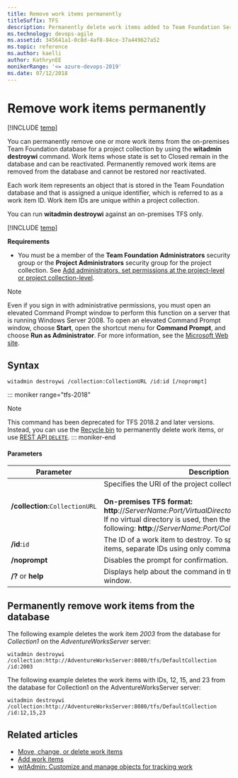 ```yaml
---
title: Remove work items permanently
titleSuffix: TFS  
description: Permanently delete work items added to Team Foundation Server
ms.technology: devops-agile
ms.assetid: 345641a1-0c8d-4af8-84ce-37a449627a52
ms.topic: reference
ms.author: kaelli
author: KathrynEE
monikerRange: '<= azure-devops-2019'
ms.date: 07/12/2018
---
```


# Remove work items permanently

[!INCLUDE [temp](../../includes/version-header-tfs-only.md)]

You can permanently remove one or more work items from the on-premises Team Foundation database for a project collection by using the **witadmin destroywi** command. Work items whose state is set to Closed remain in the database and can be reactivated. Permanently removed work items are removed from the database and cannot be restored nor reactivated.

Each work item represents an object that is stored in the Team Foundation database and that is assigned a unique identifier, which is referred to as a work item ID. Work item IDs are unique within a project collection.

You can run **witadmin destroywi** against an on-premises TFS only.

[!INCLUDE [temp](../../includes/witadmin-run-tool.md)]

**Requirements**

* You must be a member of the **Team Foundation Administrators** security group or the **Project Administrators** security group for the project collection. See [Add administrators, set permissions at the project-level or project collection-level](../../organizations/security/set-project-collection-level-permissions.md).

> [!NOTE]
> Even if you sign in with administrative permissions, you must open an elevated Command Prompt window to perform this function on a server that is running Windows Server 2008. To open an elevated Command Prompt window, choose **Start**, open the shortcut menu for **Command Prompt**, and choose **Run as Administrator**. For more information, see the [Microsoft Web site](https://go.microsoft.com/fwlink/?LinkId=111235).

## Syntax

```
witadmin destroywi /collection:CollectionURL /id:id [/noprompt]  
```

::: moniker range="tfs-2018"

> [!NOTE]
> This command has been deprecated for TFS 2018.2 and later versions. Instead, you can use the [Recycle bin](../../boards/backlogs/remove-delete-work-items.md#restore) to permanently delete work items, or use [REST API `DELETE`](/rest/api/azure/devops/wit/work%20items/delete).
> ::: moniker-end

#### Parameters

| **Parameter**                   | **Description**                                                                                                                                                                                                                                                                                  |
| ------------------------------- | ------------------------------------------------------------------------------------------------------------------------------------------------------------------------------------------------------------------------------------------------------------------------------------------------ |
| **/collection**:`CollectionURL` | Specifies the URI of the project collection. For example:<br /><br /> **On-premises TFS format: http**://_ServerName:Port/VirtualDirectoryName/CollectionName_<br /> If no virtual directory is used, then the format for the URI is the following: **http**://_ServerName:Port/CollectionName_. |
| **/id**:`id`                    | The ID of a work item to destroy. To specify multiple work items, separate IDs using only commas, without whitespace.                                                                                                                                                                            |
| **/noprompt**                   | Disables the prompt for confirmation.                                                                                                                                                                                                                                                            |
| **/?** or **help**              | Displays help about the command in the Command Prompt window.                                                                                                                                                                                                                                    |

## Permanently remove work items from the database

The following example deletes the work item _2003_ from the database for _Collection1_ on the _AdventureWorksServer_ server:

```
witadmin destroywi /collection:http://AdventureWorksServer:8080/tfs/DefaultCollection /id:2003  
```

The following example deletes the work items with IDs, 12, 15, and 23 from the database for Collection1 on the AdventureWorksServer server:

```
witadmin destroywi /collection:http://AdventureWorksServer:8080/tfs/DefaultCollection /id:12,15,23  
```

## Related articles

* [Move, change, or delete work items](../../boards/backlogs/remove-delete-work-items.md)
* [Add work items](../../boards/backlogs/add-work-items.md)
* [witAdmin: Customize and manage objects for tracking work](witadmin-customize-and-manage-objects-for-tracking-work.md)
